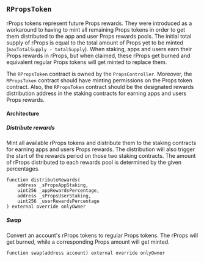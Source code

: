 ## `RPropsToken`

rProps tokens represent future Props rewards. They were introduced as a workaround to having to mint all remaining Props tokens in order to get them distributed to the app and user Props rewards pools. The initial total supply of rProps is equal to the total amount of Props yet to be minted (`maxTotalSupply - totalSupply`). When staking, apps and users earn their Props rewards in rProps, but when claimed, these rProps get burned and equivalent regular Props tokens will get minted to replace them.

The `RPropsToken` contract is owned by the `PropsController`. Moreover, the `RPropsToken` contract should have minting permissions on the Props token contract. Also, the `RPropsToken` contract should be the designated rewards distribution address in the staking contracts for earning apps and users Props rewards.

#### Architecture

##### Distribute rewards

Mint all available rProps tokens and distribute them to the staking contracts for earning apps and users Props rewards. The distribution will also trigger the start of the rewards period on those two staking contracts. The amount of rProps distributed to each rewards pool is determined by the given percentages.

```solidity
function distributeRewards(
    address _sPropsAppStaking,
    uint256 _appRewardsPercentage,
    address _sPropsUserStaking,
    uint256 _userRewardsPercentage
) external override onlyOwner
```

##### Swap

Convert an account's rProps tokens to regular Props tokens. The rProps will get burned, while a corresponding Props amount will get minted.

```solidity
function swap(address account) external override onlyOwner
```
